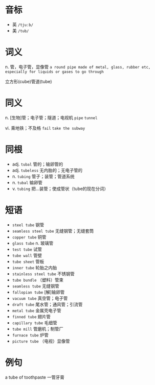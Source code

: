 # 音标

- 英 `/tjuːb/`
- 美 `/tub/`

# 词义

n. 管，电子管，显像管
`a round pipe made of metal, glass, rubber etc, especially for liquids or gases to go through`



立方形(cube)管道(tube)

# 同义

n. [生物]管；电子管；隧道；电视机
`pipe` `tunnel`

vi. 乘地铁；不及格
`fail` `take the subway`

# 同根

- adj. `tubal` 管的；输卵管的
- adj. `tubeless` 无内胎的；无电子管的
- n. `tubing` 管子；装管；管道系统
- n. `tubal` 输卵管
- v. `tubing` 把…装管；使成管状（tube的现在分词）

# 短语

- `steel tube` 钢管
- `seamless steel tube` 无缝钢管；无缝套筒
- `copper tube` 铜管
- `glass tube` n. 玻璃管
- `test tube` 试管
- `tube wall` 管壁
- `tube sheet` 管板
- `inner tube` 轮胎之内胎
- `stainless steel tube` 不锈钢管
- `tube bundle` （塑料）管束
- `seamless tube` 无缝钢管
- `fallopian tube` [解]输卵管
- `vacuum tube` 真空管；电子管
- `draft tube` 尾水管；通风管；引流管
- `metal tube` 金属壳电子管
- `finned tube` 翅片管
- `capillary tube` 毛细管
- `tube mill` 管磨机；制管厂
- `furnace tube` 炉管
- `picture tube` （电视）显像管

# 例句

a tube of toothpaste
一管牙膏



